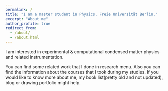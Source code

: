 ```yaml
---
permalink: /
title: "I am a master student in Physics, Freie Universität Berlin."
excerpt: "About me"
author_profile: true
redirect_from:
  - /about/
  - /about.html
---
```

I am interested in experimental & computational condensed matter physics and related instrumentation.

You can find some related work that I done in research menu. Also you can find the information about the courses that I took during my studies. If you would like to know more about me, my book list(pretty old and not updated), blog or drawing portfolio might help.

